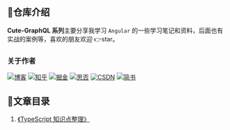 ## 💌仓库介绍
**Cute-GraphQL 系列**主要分享我学习 `Angular` 的一些学习笔记和资料，后面也有实战的案例等，喜欢的朋友欢迎 👉star。

### 关于作者
[![博客](http://images.pingan8787.com/icon_my1.png)](http://www.pingan8787.com)
[![知乎](http://images.pingan8787.com/icon_zhihu1.png)](https://zhuanlan.zhihu.com/cute-javascript)
[![掘金](http://images.pingan8787.com/icon_juejin2.png)](https://juejin.im/user/586fc337a22b9d0058807d53/posts)
[![思否](http://images.pingan8787.com/icon_sf1.png)](https://segmentfault.com/blog/pingan8787)
[![CSDN](http://images.pingan8787.com/icon_csdn1.png)](https://blog.csdn.net/qq_36380426)
[![简书](http://images.pingan8787.com/icon_jianshu1.png)](https://www.jianshu.com/u/2ec5d94afd60)

## 💌文章目录

1. [《TypeScript 知识点整理》](https://github.com/pingan8787/Leo-JavaScript/blob/master/Cute-TypeScript/guide/README.md)
